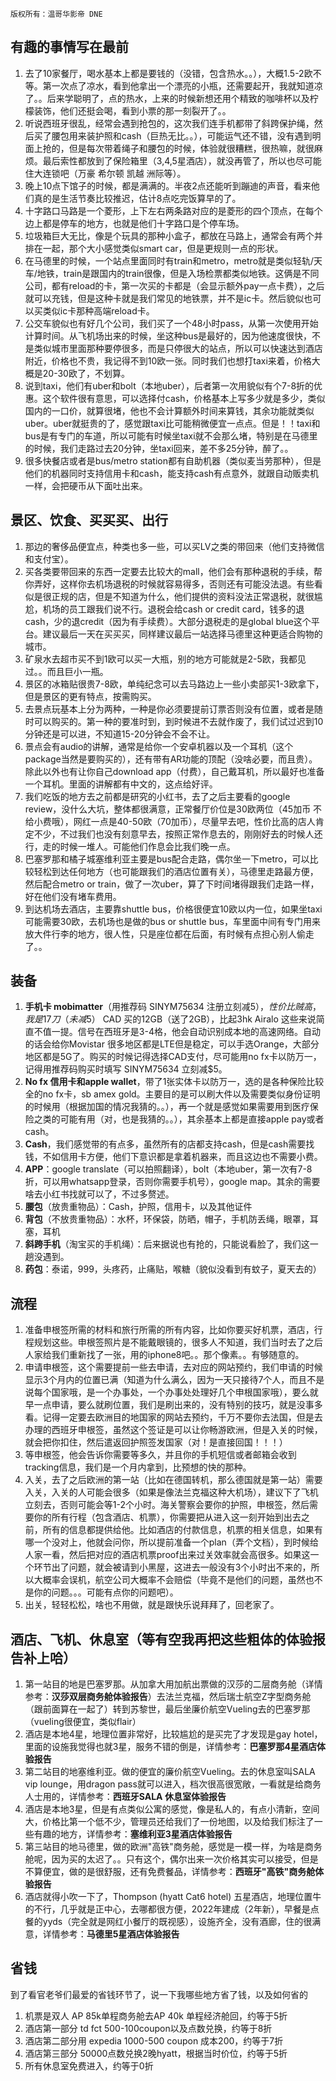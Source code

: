`版权所有：温哥华影帝 DNE`
## 有趣的事情写在最前
1. 去了10家餐厅，喝水基本上都是要钱的（没错，包含热水。。），大概1.5-2欧不等。第一次点了凉水，看到他拿出一个漂亮的小瓶，还需要起开，我就知道凉了。。后来学聪明了，点的热水，上来的时候新想还用个精致的咖啡杯以及柠檬装饰，他们还挺会喝，看到小票的那一刻裂开了。。
2. 听说西班牙很乱，经常会遇到抢包的，这次我们连手机都带了斜跨保护绳，然后买了腰包用来装护照和cash（巨热无比。。），可能运气还不错，没有遇到明面上抢的，但是每次带着绳子和腰包的时候，体验就很糟糕，很热嘛，就很麻烦。最后索性都放到了保险箱里（3,4,5星酒店），就没再管了，所以也尽可能住大连锁吧（万豪 希尔顿 凯越 洲际等）。
3. 晚上10点下馆子的时候，都是满满的。半夜2点还能听到蹦迪的声音，看来他们真的是生活节奏比较推迟，估计8点吃完饭算早的了。
4. 十字路口马路是一个菱形，上下左右两条路对应的是菱形的四个顶点，在每个边上都是停车的地方，也就是他们十字路口是个停车场。
5. 垃圾箱巨大无比，像是个玩具的那种小盒子，都放在马路上，通常会有两个并排在一起，那个大小感觉类似smart car，但是更规则一点的形状。
6. 在马德里的时候，一个站点里面同时有train和metro，metro就是类似轻轨/天车/地铁，train是跟国内的train很像，但是入场检票都类似地铁。这俩是不同公司，都有reload的卡，第一次买的卡都是（会显示额外pay一点卡费），之后就可以充钱，但是这种卡就是我们常见的地铁票，并不是ic卡。然后貌似也可以买类似ic卡那种高端reload卡。
7. 公交车貌似也有好几个公司，我们买了一个48小时pass，从第一次使用开始计算时间。从飞机场出来的时候，坐这种bus是最好的，因为他速度很快，不是类似城市里面那种要停很多，而是只停很大的站点，所以可以快速达到酒店附近，价格也不贵，我记得不到10欧一张。同时我们也想打taxi来着，价格大概是20-30欧了，不划算。
8. 说到taxi，他们有uber和bolt（本地uber），后者第一次用貌似有个7-8折的优惠。这个软件很有意思，可以选择付cash，价格基本上写多少就是多少，类似国内的一口价，就算很堵，他也不会计算额外时间来算钱，其余功能就类似uber。uber就挺贵的了，感觉跟taxi比可能稍微便宜一点点。但是！！taxi和bus是有专门的车道，所以可能有时候坐taxi就不会那么堵，特别是在马德里的时候，我们走路过去20分钟，坐taxi回来，差不多25分钟，醉了。。
9. 很多快餐店或者是bus/metro station都有自助机器（类似麦当劳那种），但是他们的机器同时支持信用卡和cash，能支持cash有点意外，就跟自动贩卖机一样，会把硬币从下面吐出来。


## 景区、饮食、买买买、出行
1. 那边的奢侈品便宜点，种类也多一些，可以买LV之类的带回来（他们支持微信和支付宝）。
2. 买各类要带回来的东西一定要去比较大的mall，他们会有那种退税的手续，帮你弄好，这样你去机场退税的时候就容易得多，否则还有可能没法退。有些看似是很正规的店，但是不知道为什么，他们提供的资料没法正常退税，就很尴尬，机场的员工跟我们说不行。退税会给cash or credit card，钱多的退cash，少的退credit（因为有手续费）。大部分退税走的是global blue这个平台。建议最后一天在买买买，同样建议最后一站选择马德里这种更适合购物的城市。
3. 矿泉水去超市买不到1欧可以买一大瓶，别的地方可能就是2-5欧，我都见过。。而且巨小一瓶。
4. 景区的冰箱贴很贵7-8欧，单纯纪念可以去马路边上一些小卖部买1-3欧拿下，但是景区的更有特点，按需购买。
5. 去景点玩基本上分为两种，一种是你必须要提前订票否则没有位置，或者是随时可以购买的。第一种的要准时到，到时候进不去就作废了，我们试过迟到10分钟还是可以进，不知道15-20分钟会不会不让。
6. 景点会有audio的讲解，通常是给你一个安卓机器以及一个耳机（这个package当然是要购买的），还有带有AR功能的顶配（没啥必要，而且贵）。除此以外也有让你自己download app（付费），自己戴耳机，所以最好也准备一个耳机。里面的讲解都有中文的，这点给好评。
7. 我们吃饭的地方去之前都是研究的小红书，去了之后主要看的google review，没什么大坑，整体都很满意，正常餐厅价位是30欧两位（45加币 不给小费哦），网红一点是40-50欧（70加币），尽量早去吧，性价比高的店人肯定不少，不过我们也没有刻意早去，按照正常作息去的，刚刚好去的时候人还行，走的时候一堆人。可能他们作息会比我们晚一点。
8. 巴塞罗那和橘子城塞维利亚主要是bus配合走路，偶尔坐一下metro，可以比较轻松到达任何地方（也可能跟我们的酒店位置有关），马德里走路最方便，然后配合metro or train，做了一次uber，算了下时间堵得跟我们走路一样，好在他们没有堵车费用。
9. 到达机场去酒店，主要靠shuttle bus，价格很便宜10欧以内一位，如果坐taxi可能需要30欧，去机场也是做的bus or shuttle bus，车里面中间有专门用来放大件行李的地方，很人性，只是座位都在后面，有时候有点担心别人偷走了。。

## 装备
1. **手机卡 mobimatter**（用推荐码 SINYM75634 注册立刻减$5），性价比贼高，我是17刀（未减$5） CAD 买的12GB（送了2GB），比起3hk Airalo 这些来说简直不值一提。信号在西班牙是3-4格，他会自动识别成本地的高速网络。自动的话会给你Movistar 很多地区都是LTE但是稳定，可以手选Orange，大部分地区都是5G了。购买的时候记得选择CAD支付，尽可能用no fx卡以防万一，记得用推荐码购买时填写 SINYM75634 立刻减$5。
2. **No fx 信用卡和apple wallet**，带了1张实体卡以防万一，选的是各种保险比较全的no fx卡，sb amex gold。主要目的是可以刷大件以及需要类似身份证明的时候用（根据加国的情况我猜的。。），再一个就是感觉如果需要用到医疗保险之类的可能有用（对，也是我猜的。。），其余基本上都是直接apple pay或者cash。
3. **Cash**，我们感觉带的有点多，虽然所有的店都支持cash，但是cash需要找钱，不如信用卡方便，他们下意识都是拿着机器来，而且这边也不需要小费。
4. **APP**：google translate（可以拍照翻译），bolt（本地uber，第一次有7-8折，可以用whatsapp登录，否则你需要手机号），google map。其余的需要啥去小红书找就可以了，不过多赘述。
5. **腰包**（放贵重物品）：Cash，护照，信用卡，以及其他证件
6. **背包**（不放贵重物品）：水杯，环保袋，防晒，帽子，手机防丢绳，眼罩，耳塞，耳机
7. **斜跨手机**（淘宝买的手机绳）：后来据说也有抢的，只能说看脸了，我们这一趟没遇到。
8. **药包**：泰诺，999，头疼药，止痛贴，喉糖（貌似没看到有蚊子，夏天去的）

## 流程
1. 准备申根签所需的材料和旅行所需的所有内容，比如你要买好机票，酒店，行程规划这些。申根签照片是不能戴眼镜的，很多人不知道，我们当时去了之后人家给我们重新找了一张，用的iphone8吧。。那个像素。。有够随意的。
2. 申请申根签，这个需要提前一些去申请，去对应的网站预约，我们申请的时候显示3个月内的位置已满（知道为什么满么，因为一天只接待7个人，而且不是说每个国家哦，是一个办事处，一个办事处处理好几个申根国家哦），要么就早一点申请，要么就刷位置，我们是刷出来的，没有特别的技巧，就是没事多看。记得一定要去欧洲目的地国家的网站去预约，千万不要你去法国，但是去办理的西班牙申根签，虽然这个签证是可以让你畅游欧洲，但是入关的时候，就会把你扣住，然后遣返回护照签发国家（对！是直接回国！！！）
3. 等申根签，他会告诉你需要等多久，并且你的手机短信或者邮箱会收到tracking信息，我们是一个月内拿到，比预想的快的那种。
4. 入关，去了之后欧洲的第一站（比如在德国转机，那么德国就是第一站）需要入关，入关的人可能会很多（如果是像法兰克福这种大机场），建议下了飞机立刻去，否则可能会等1-2个小时。海关警察会要你的护照，申根签，然后需要你的所有行程（包含酒店、机票），你需要把从进入这一刻开始到出去之前，所有的信息都提供给他。比如酒店的付款信息，机票的相关信息，如果有哪一个没对上，他就会问你，所以提前准备一个plan（弄个文档），到时候给人家一看，然后把对应的酒店机票proof出来过关效率就会高很多。如果这一个环节出了问题，就会被请到小黑屋，这进去一般没有3个小时出不来的，所以大概率会误机，航空公司大概率不会赔偿（毕竟不是他们的问题，虽然也不是你的问题。。。可能有点你的问题吧）。
5. 出关，轻轻松松，啥也不用做，就是跟快乐说拜拜了，回老家了。

## 酒店、飞机、休息室（等有空我再把这些粗体的体验报告补上哈）
1. 第一站目的地是巴塞罗那。从加拿大用加航出票做的汉莎的二层商务舱（详情参考：**汉莎双层商务舱体验报告**）去法兰克福，然后瑞士航空Z字型商务舱（跟前面算在一起了）转到苏黎世，最后坐廉价航空Vueling去的巴塞罗那（vueling很便宜，类似flair）
2. 酒店是本地4星，地理位置非常好，比较尴尬的是买完了才发现是gay hotel，里面的设施我觉得也就3星，服务不错的倒是，详情参考：**巴塞罗那4星酒店体验报告**
3. 第二站目的地塞维利亚。做的便宜的廉价航空Vueling。去的休息室叫SALA vip lounge，用dragon pass就可以进入，档次很高很宽敞，一看就是给商务人士用的，详情参考：**西班牙SALA 休息室体验报告**
4. 酒店是本地3星，但是有点类似公寓的感觉，像是私人的，有点小清新，空间大，价格比第一个低不少，管理员还给我们了一份地图，以及给我们标注了一些有趣的地方，详情参考：**塞维利亚3星酒店体验报告**
5. 第三站目的地马德里，做的欧洲"高铁"商务舱，感觉是一模一样，为啥是商务舱呢，因为买的太迟了。。只有这个，偶尔出来一次价格其实可以接受，但是不算便宜，做的是很舒服，还有免费餐品，详情参考：**西班牙"高铁"商务舱体验报告**
6. 酒店就得小吹一下了，Thompson (hyatt Cat6 hotel) 五星酒店，地理位置牛的不行，几乎就是正中心，去哪都很方便，2022年建成（2年新），早餐是点餐的yyds（完全就是网红小餐厅的既视感），设施齐全，没有酒廊，住的很满意，详情参考：**马德里5星酒店体验报告**

## 省钱
到了看官老爷们最爱的省钱环节了，说一下我哪些地方省了钱，以及如何省的
1. 机票是双人 AP 85k单程商务舱去AP 40k 单程经济舱回，约等于5折
2. 酒店第一部分 td fct 500-100coupon以及点数兑换，约等于8折
3. 酒店第二部分用 expedia 1000-500 coupon 成本200，约等于7折
4. 酒店第三部分 50000点数兑换2晚hyatt，根据当时价位，约等于5折
5. 所有休息室免费进入，约等于0折

